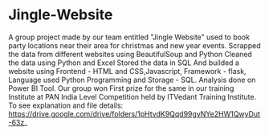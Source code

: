 # Jingle-Website
A group project made by our team entitled "Jingle Website" used to book party locations near their area for christmas and new year events.
Scrapped the data from different websites using BeautifulSoup and Python 
Cleaned the data using Python and Excel
Stored the data in SQL
And builded a website using Frontend - HTML and CSS,Javascript, Framework - flask, Language used Python Programming and Storage - SQL.
Analysis done on Power BI Tool.
Our group won First prize for the same in our training Institute at PAN India Level Competition held by ITVedant Training Institute.
To see explanation and file details: https://drive.google.com/drive/folders/1pHtvdK9Qqd99gvNYe2HW1QwyDut-63z_
